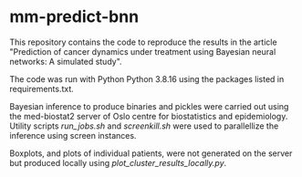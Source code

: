 # mm-predict-bnn
This repository contains the code to reproduce the results in the article "Prediction of cancer dynamics under treatment using Bayesian neural networks: A simulated study".

The code was run with Python Python 3.8.16 using the packages listed in requirements.txt. 

Bayesian inference to produce binaries and pickles were carried out using the med-biostat2 server of Oslo centre for biostatistics and epidemiology.
Utility scripts *run_jobs.sh* and *screenkill.sh* were used to parallellize the inference using screen instances. 

Boxplots, and plots of individual patients, were not generated on the server but produced locally using *plot_cluster_results_locally.py*.
